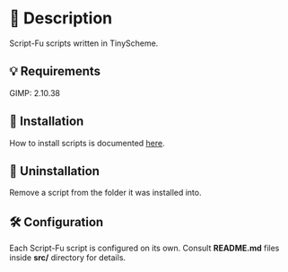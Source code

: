 # 📖 Description

Script-Fu scripts written in TinyScheme.

## 💡 Requirements

GIMP: 2.10.38

## 📗 Installation

How to install scripts is documented [here](https://docs.gimp.org/en/install-script-fu.html).

## 📕 Uninstallation

Remove a script from the folder it was installed into.

## 🛠️ Configuration

Each Script-Fu script is configured on its own. Consult **README.md** files inside
**src/** directory for details.
